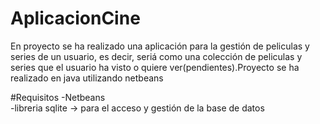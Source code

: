 # AplicacionCine
En proyecto se ha realizado una aplicación para la gestión de peliculas y series de un usuario, es decir, seriá como una 
colección de peliculas y series que el usuario ha visto o quiere ver(pendientes).Proyecto se ha realizado en java utilizando netbeans

#Requisitos
-Netbeans  <br>
-libreria sqlite -> para el acceso y gestión de la base de datos


